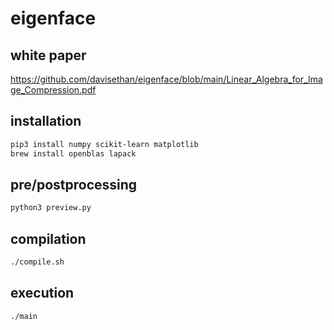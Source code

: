 # eigenface

## white paper

https://github.com/davisethan/eigenface/blob/main/Linear_Algebra_for_Image_Compression.pdf

## installation

```bash
pip3 install numpy scikit-learn matplotlib
brew install openblas lapack
```

## pre/postprocessing

```bash
python3 preview.py 
```

## compilation

```bash
./compile.sh
```

## execution

```bash
./main
```
